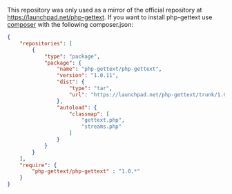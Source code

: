 This repository was only used as a mirror of the official repository at https://launchpad.net/php-gettext. If you want to install php-gettext use [composer](http://getcomposer.org) with the following composer.json:
```json
{
	"repositories": [
		{
			"type": "package",
			"package": {
				"name": "php-gettext/php-gettext",
				"version": "1.0.11",
				"dist": {
					"type": "tar",
					"url": "https://launchpad.net/php-gettext/trunk/1.0.11/+download/php-gettext-1.0.11.tar.gz"
				},
				"autoload": {
					"classmap": [
						"gettext.php",
						"streams.php"
					]
				}
			}
		}
	],
	"require": {
		"php-gettext/php-gettext" : "1.0.*"
	}
}
```

